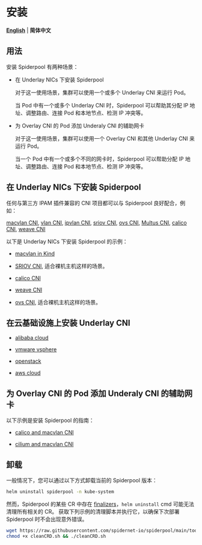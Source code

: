 # 安装

[**English**](./install.md) | **简体中文**

## 用法

安装 Spiderpool 有两种场景：

- 在 Underlay NICs 下安装 Spiderpool

    对于这一使用场景，集群可以使用一个或多个 Underlay CNI 来运行 Pod。

    当 Pod 中有一个或多个 Underlay CNI 时，Spiderpool 可以帮助其分配 IP 地址、调整路由、连接 Pod 和本地节点、检测 IP 冲突等。

- 为 Overlay CNI 的 Pod 添加 Underaly CNI 的辅助网卡

    对于这一使用场景，集群可以使用一个 Overlay CNI 和其他 Underlay CNI 来运行 Pod。

    当一个 Pod 中有一个或多个不同的网卡时，Spiderpool 可以帮助分配 IP 地址、调整路由、连接 Pod 和本地节点、检测 IP 冲突等。

## 在 Underlay NICs 下安装 Spiderpool

任何与第三方 IPAM 插件兼容的 CNI 项目都可以与 Spiderpool 良好配合，例如：

[macvlan CNI](https://github.com/containernetworking/plugins/tree/main/plugins/main/macvlan),
[vlan CNI](https://github.com/containernetworking/plugins/tree/main/plugins/main/vlan),
[ipvlan CNI](https://github.com/containernetworking/plugins/tree/main/plugins/main/ipvlan),
[sriov CNI](https://github.com/k8snetworkplumbingwg/sriov-cni),
[ovs CNI](https://github.com/k8snetworkplumbingwg/ovs-cni),
[Multus CNI](https://github.com/k8snetworkplumbingwg/multus-cni),
[calico CNI](https://github.com/projectcalico/calico),
[weave CNI](https://github.com/weaveworks/weave)

以下是 Underlay NICs 下安装 Spiderpool 的示例：

- [macvlan in Kind](./underlay/get-started-kind-zh_CN.md)

- [SRIOV CNI](./underlay/get-started-sriov-zh_CN.md), 适合裸机主机这样的场景。

- [calico CNI](./underlay/get-started-calico-zh_CN.md)

- [weave CNI](./underlay/get-started-weave-zh_CN.md)

- [ovs CNI](./underlay/get-started-ovs-zh_CN.md), 适合裸机主机这样的场景。

## 在云基础设施上安装 Underlay CNI

- [alibaba cloud](./cloud/get-started-alibaba-zh_CN.md)

- [vmware vsphere](./cloud/get-started-vmware-zh_CN.md)

- [openstack](./cloud/get-started-openstack-zh_CN.md)

- [aws cloud](./cloud/get-started-aws-zh_CN.md)

## 为 Overlay CNI 的 Pod 添加 Underaly CNI 的辅助网卡

以下示例是安装 Spiderpool 的指南：

- [calico and macvlan CNI](./overlay/get-started-calico.md)

- [cilium and macvlan CNI](./overlay/get-started-cilium.md)

## 卸载

一般情况下，您可以通过以下方式卸载当前的 Spiderpool 版本：

```bash
helm uninstall spiderpool -n kube-system
```

然而，Spiderpool 的某些 CR 中存在 [finalizers](https://kubernetes.io/docs/concepts/overview/working-with-objects/finalizers/)，`helm uninstall` cmd 可能无法清理所有相关的 CR。 获取下列示例的清理脚本并执行它，以确保下次部署 Spiderpool 时不会出现意外错误。

```bash
wget https://raw.githubusercontent.com/spidernet-io/spiderpool/main/tools/scripts/cleanCRD.sh
chmod +x cleanCRD.sh && ./cleanCRD.sh
```
